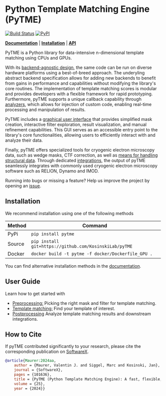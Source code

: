 # Python Template Matching Engine (PyTME)

[![Build Status](https://img.shields.io/github/actions/workflow/status/KosinskiLab/pyTME/main.yml?label=CI)](https://github.com/KosinskiLab/pyTME/actions)
[![PyPI](https://img.shields.io/pypi/v/pytme.svg)](https://pypi.org/project/pytme/)

**[Documentation](https://kosinskilab.github.io/pyTME/)** | **[Installation](https://kosinskilab.github.io/pyTME/quickstart/installation.html)** | **[API](https://kosinskilab.github.io/pyTME/reference/index.html)**

PyTME is a Python library for data-intensive n-dimensional template matching using CPUs and GPUs.

With its [backend-agnostic design](https://kosinskilab.github.io/pyTME/reference/backends.html), the same code can be run on diverse hardware platforms using a best-of-breed approach. The underyling abstract backend specification allows for adding new backends to benefit from gains in performance and capabilities without modifying the library's core routines. The implementation of template matching scores is modular and provides developers with a flexible framework for rapid prototyping. Furthermore, pyTME supports a unique callback capability through [analyzers](https://kosinskilab.github.io/pyTME/reference/analyzer.html), which allows for injection of custom code, enabling real-time processing and manipulation of results.

PyTME includes a [graphical user interface](https://kosinskilab.github.io/pyTME/preprocessing/gui_example.html) that provides simplified mask creation, interactive filter exploration, result visualization, and manual refinement capabilities. This GUI serves as an accessible entry point to the library's core functionalities, allowing users to efficiently interact with and analyze their data.

Finally, pyTME offers specialized tools for cryogenic electron microscopy data, such as wedge masks, CTF correction, as well as [means for handling structural data](https://kosinskilab.github.io/pyTME/reference/data_structure.html). Through dedicated [integrations](https://kosinskilab.github.io/pyTME/quickstart/integrations.html), the output of pyTME seamlessly integrates with commonly used cryogenic electron microscopy software such as RELION, Dynamo and IMOD.

Running into bugs or missing a feature? Help us improve the project by opening an [issue](https://github.com/KosinskiLab/pyTME/issues).

## Installation

We recommend installation using one of the following methods

| Method   | Command                                                 |
|----------|---------------------------------------------------------|
| PyPi     | `pip install pytme`                                     |
| Source   | `pip install git+https://github.com/KosinskiLab/pyTME`  |
| Docker   | `docker build -t pytme -f docker/Dockerfile_GPU .`      |

You can find alternative installation methods in the [documentation](https://kosinskilab.github.io/pyTME/quickstart/installation.html).


## User Guide

Learn how to get started with

- [Preprocessing:](https://kosinskilab.github.io/pyTME/quickstart/preprocessing/motivation.html) Picking the right mask and filter for template matching.
- [Template matching:](https://kosinskilab.github.io/pyTME/quickstart/matching/motivation.html) Find your template of interest.
- [Postprocessing](https://kosinskilab.github.io/pyTME/quickstart/postprocessing/motivation.html) Analyze template matching results and downstream integrations.

## How to Cite

If pyTME contributed significantly to your research, please cite the corresponding publication on [SoftwareX](https://www.sciencedirect.com/science/article/pii/S2352711024000074).

```bibtex
@article{Maurer:2024aa,
    author = {Maurer, Valentin J. and Siggel, Marc and Kosinski, Jan},
    journal = {SoftwareX},
    pages = {101636},
    title = {PyTME (Python Template Matching Engine): A fast, flexible, and multi-purpose template matching library for cryogenic electron microscopy data},
    volume = {25},
    year = {2024}}
```
